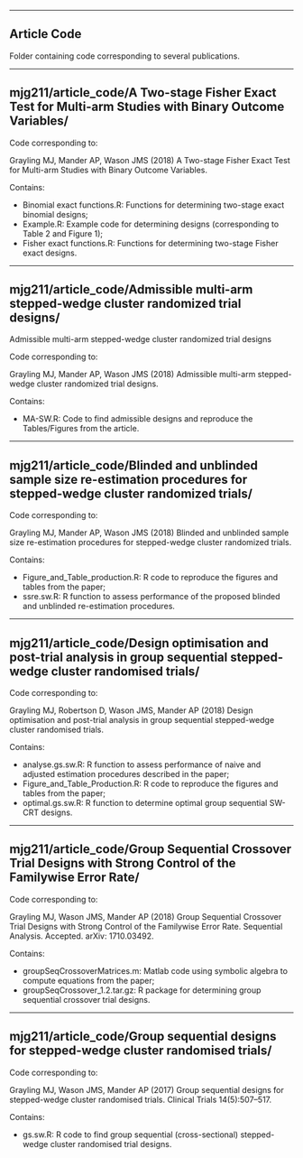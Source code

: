 ------------
Article Code
------------

Folder containing code corresponding to several publications.

----------------------------------------------------------------------------------------------------------------------------
mjg211/article_code/A Two-stage Fisher Exact Test for Multi-arm Studies with Binary Outcome Variables/
----------------------------------------------------------------------------------------------------------------------------

Code corresponding to:

Grayling MJ, Mander AP, Wason JMS (2018) A Two-stage Fisher Exact Test for Multi-arm Studies with Binary Outcome Variables.

Contains:

- Binomial exact functions.R: Functions for determining two-stage exact binomial designs;
- Example.R: Example code for determining designs (corresponding to Table 2 and Figure 1);
- Fisher exact functions.R: Functions for determining two-stage Fisher exact designs.

----------------------------------------------------------------------------------------------------------------------------
mjg211/article_code/Admissible multi-arm stepped-wedge cluster randomized trial designs/
----------------------------------------------------------------------------------------------------------------------------

Admissible multi-arm stepped-wedge cluster randomized trial designs

Code corresponding to:

Grayling MJ, Mander AP, Wason JMS (2018) Admissible multi-arm stepped-wedge cluster randomized trial designs.

Contains:

- MA-SW.R: Code to find admissible designs and reproduce the Tables/Figures from the article.


----------------------------------------------------------------------------------------------------------------------------
mjg211/article_code/Blinded and unblinded sample size re-estimation procedures for stepped-wedge cluster randomized trials/
----------------------------------------------------------------------------------------------------------------------------

Code corresponding to:

Grayling MJ, Mander AP, Wason JMS (2018) Blinded and unblinded sample size re-estimation procedures for stepped-wedge cluster randomized trials.

Contains:

- Figure_and_Table_production.R: R code to reproduce the figures and tables from the paper;
- ssre.sw.R: R function to assess performance of the proposed blinded and unblinded re-estimation procedures.

----------------------------------------------------------------------------------------------------------------------------
mjg211/article_code/Design optimisation and post-trial analysis in group sequential stepped-wedge cluster randomised trials/
----------------------------------------------------------------------------------------------------------------------------

Code corresponding to:

Grayling MJ, Robertson D, Wason JMS, Mander AP (2018) Design optimisation and post-trial analysis in group sequential stepped-wedge cluster randomised trials.

Contains:

- analyse.gs.sw.R: R function to assess performance of naive and adjusted estimation procedures described in the paper;
- Figure_and_Table_Production.R: R code to reproduce the figures and tables from the paper;
- optimal.gs.sw.R: R function to determine optimal group sequential SW-CRT designs.

--------------------------------------------------------------------------------------------------------------
mjg211/article_code/Group Sequential Crossover Trial Designs with Strong Control of the Familywise Error Rate/
--------------------------------------------------------------------------------------------------------------

Code corresponding to:

Grayling MJ, Wason JMS, Mander AP (2018) Group Sequential Crossover Trial Designs with Strong Control of the Familywise Error Rate. Sequential Analysis. Accepted. arXiv: 1710.03492.

Contains:

- groupSeqCrossoverMatrices.m:  Matlab code using symbolic algebra to compute equations from the paper;
- groupSeqCrossover_1.2.tar.gz: R package for determining group sequential crossover trial designs.

--------------------------------------------------------------------------------------------------------------
mjg211/article_code/Group sequential designs for stepped-wedge cluster randomised trials/
--------------------------------------------------------------------------------------------------------------

Code corresponding to:

Grayling MJ, Wason JMS, Mander AP (2017) Group sequential designs for stepped-wedge cluster randomised trials. Clinical Trials 14(5):507–517.

Contains:

- gs.sw.R: R code to find group sequential (cross-sectional) stepped-wedge cluster randomised trial designs.
